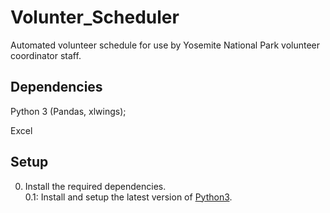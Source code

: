 # Volunter_Scheduler
Automated volunteer schedule for use by Yosemite National Park volunteer coordinator staff.

## Dependencies
Python 3 (Pandas, xlwings);

Excel

## Setup
0. Install the required dependencies.<br />
  0.1: Install and setup the latest version of [Python3](https://www.python.org/downloads/). 

